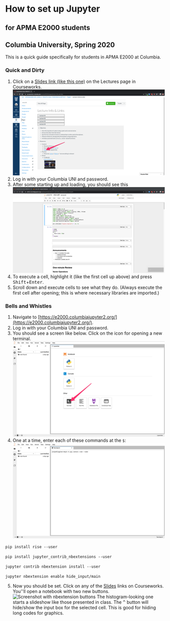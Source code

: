 # How to set up Jupyter 

## for APMA E2000 students
## Columbia University, Spring 2020

This is a quick guide specifically for students in APMA E2000 at Columbia.

### Quick and Dirty

  1. Click on a [Slides link (like this one)](https://e2000.columbiajupyter2.org/hub/user-redirect/git-pull?repo=https%3A%2F%2Fgithub.com%2Fdrewyoungren%2Fmvc-sp20&urlpath=tree%2Fmvc-sp20%2Fslide_notebooks%2Fmvc-L04.ipynb) on the Lectures page in Courseworks.![Screenshot of Canvas/Courseworks](scr3.png)
  2. Log in with your Columbia UNI and password.
  3. After some starting up and loading, you should see this ![Screenshot of Jupyter notebook](scr5.png)
  4. To execute a cell, highlight it (like the first cell up above) and press <kbd>Shift</kbd>+<kbd>Enter</kbd>.
  5. Scroll down and execute cells to see what they do. (Always execute the first cell after opening; this is where necessary libraries are imported.)

### Bells and Whistles

  1. Navigate to [https://e2000.columbiajupyter2.org/](https://e2000.columbiajupyter2.org/).
  2. Log in with your Columbia UNI and password. 
  3. You should see a screen like below. Click on the icon for opening a new terminal. ![Screenshot of how to open terminal](scr1.png)
  4. One at a time, enter each of these commands at the `$`:![Screenshot of entering commands](scr2.png)

```pip install rise --user```

```pip install jupyter_contrib_nbextensions --user```

```jupyter contrib nbextension install --user```

```jupyter nbextension enable hide_input/main```

5. Now you should be set. Click on any of the [Slides](https://e2000.columbiajupyter2.org/hub/user-redirect/git-pull?repo=https%3A%2F%2Fgithub.com%2Fdrewyoungren%2Fmvc-sp20&urlpath=tree%2Fmvc-sp20%2Fslide_notebooks%2Fmvc-L04.ipynb) links on Courseworks. You''ll open a notebook with two new buttons. ![Screenshot with nbextension buttons](scr4.png) The histogram-looking one starts a slideshow like those presented in class. The <kbd>^</kbd> button will hide/show the input box for the selected cell. This is good for hiiding long codes for graphics.